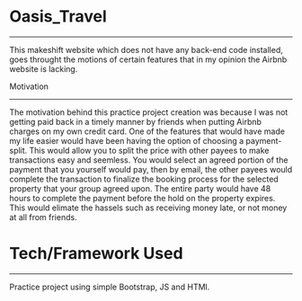 # Oasis_Travel
___________________________________________________________
This makeshift website which does not have any back-end code installed, goes throught the motions of certain features that in my opinion the Airbnb website is lacking.

Motivation
___________________________________________________________
The motivation behind this practice project creation was because I was not getting paid back in a timely manner by friends when putting Airbnb charges on my own credit card. 
One of the features that would have made my life easier would have been having the option of choosing a payment-split. This would allow you to split the price with other payees to make transactions easy and seemless. You would select an agreed portion of the payment that you yourself would pay, then by email, the other payees would complete the transaction to finalize the booking process for the selected property that your group agreed upon. The entire party would have 48 hours to complete the payment before the hold on the property expires. This would elimate the hassels such as receiving money late, or not money at all from friends.

# Tech/Framework Used
___________________________________________________________
Practice project using simple Bootstrap, JS and HTMl. 

